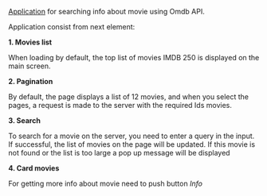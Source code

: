 
[Application](1) for searching info about movie using Omdb API.

Application consist from next element:

__1. Movies list__

 When loading by default, the top list of movies IMDB 250 is displayed on the main screen.

__2. Pagination__

By default, the page displays a list of 12 movies, and when you select the pages, a request is made to the server with the required Ids movies.

__3. Search__

To search for a movie on the server, you need to enter a query in the input. If successful, the list of movies on the page will be updated. If this movie is not found or the list is too large a pop up message will be displayed

__4. Card movies__

For getting more info about movie need to push button _Info_


[1]: https://mrmasimo.github.io/myAppMovies/index.html





